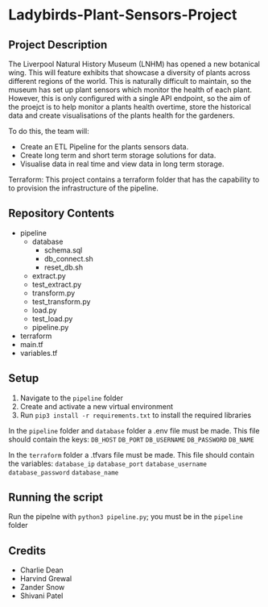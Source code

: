 # Ladybirds-Plant-Sensors-Project

## Project Description
The Liverpool Natural History Museum (LNHM) has opened a new botanical wing. This will feature exhibits that showcase a diversity of plants across different regions of the world. This is naturally difficult to maintain, so the museum has set up plant sensors which monitor the health of each plant. However, this is only configured with a single API endpoint, so the aim of the proejct is to help monitor a plants health overtime, store the historical data and create visualisations of the plants health for the gardeners. 

To do this, the team will:
- Create an ETL Pipeline for the plants sensors data.
- Create long term and short term storage solutions for data.
- Visualise data in real time and view data in long term storage.

Terraform:
This project contains a terraform folder that has the capability to to provision the infrastructure of the pipeline.

## Repository Contents
- pipeline
  - database
    - schema.sql
    - db_connect.sh
    - reset_db.sh
  - extract.py
  - test_extract.py
  - transform.py
  - test_transform.py
  - load.py
  - test_load.py
  - pipeline.py
 - terraform
  - main.tf
  - variables.tf


## Setup

1. Navigate to the `pipeline` folder
2. Create and activate a new virtual environment
3. Run `pip3 install -r requirements.txt` to install the required libraries

In the `pipeline` folder and `database` folder a .env file must be made.
This file should contain the keys:
`DB_HOST`
`DB_PORT`
`DB_USERNAME`
`DB_PASSWORD`
`DB_NAME`

In the `terraform` folder a .tfvars file must be made.
This file should contain the variables:
`database_ip`
`database_port`
`database_username`
`database_password`
`database_name`

## Running the script

Run the pipelne with `python3 pipeline.py`; you must be in the `pipeline` folder

## Credits
- Charlie Dean
- Harvind Grewal
- Zander Snow
- Shivani Patel
